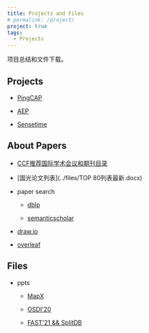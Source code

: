 ```yaml
---
title: Projects and Files
# permalink: /project/
project: true
tags:
  - Projects
---
```


项目总结和文件下载。

## Projects

- [PingCAP](https://github.com/sbh123/wnlokv)

- [AEP](https://github.com/emperorlu/Sprint-AEP)

- [Sensetime](../files/商汤科技高校合作年度工作交流会_万继光5.pptx)

## About Papers

- [CCF推荐国际学术会议和期刊目录](https://ccf.atom.im/)

- [国光论文列表](../files/TOP 80列表最新.docx)

- paper search

  - [dblp](https://dblp.org/)

  - [semanticscholar](https://www.semanticscholar.org/)

- [draw.io](https://app.diagrams.net/)

- [overleaf](https://www.overleaf.com/)

## Files

- ppts

  - [MapX](../files/MapX.pdf)

  - [OSDI\'20](../files/osdi20论文分享.pptx)

  - [FAST\'21 && SplitDB](../files/SplitDB和fast21.pptx)

